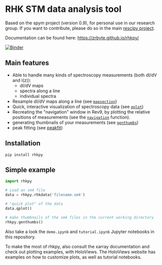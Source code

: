 # RHK STM data analysis tool

Based on the spym project (version 0.9), for personal use in our research group. If you want to contribute, please do so in the main [rescipy project](https://github.com/rescipy-project/spym).

Documentation can be found here: https://zrbyte.github.io/rhkpy/

[![Binder](https://mybinder.org/badge_logo.svg)](https://mybinder.org/v2/gh/zrbyte/rhkpy/HEAD)

## Main features
- Able to handle many kinds of spectroscopy measurements (both dI/dV and I(z)):
  - dI/dV maps
  - spectra along a line
  - individual spectra
- Resample dI/dV maps along a line (see [`mapsection`](https://zrbyte.github.io/rhkpy/rhkpy.html#rhkpy.rhkpy_process.mapsection))
- Quick, interactive visualization of spectroscopy data (see [`qplot`](https://zrbyte.github.io/rhkpy/rhkpy.html#rhkpy.rhkpy_loader.rhkdata.qplot))
- Recreating the "navigation" window in Rev9, by plotting the relative positions of measurements (see the [`navigation`](https://zrbyte.github.io/rhkpy/rhkpy.html#rhkpy.rhkpy_process.navigation) function).
- generating thumbnails of your measurements (see [`genthumbs`](https://zrbyte.github.io/rhkpy/rhkpy.html#rhkpy.rhkpy_process.genthumbs))
- peak fitting (see [peakfit](https://zrbyte.github.io/rhkpy/rhkpy.html#rhkpy.rhkpy_process.peakfit))

## Installation
`pip install rhkpy`

## Simple example
```python
import rhkpy

# Load an sm4 file
data = rhkpy.rhkdata('filename.sm4')

# "quick plot" of the data
data.qplot()

# make thumbnails of the sm4 files in the current working directory
rhkpy.genthumbs()
```

Also take a look the `demo.ipynb` and `tutorial.ipynb` Jupyter notebooks in this repository.

To make the most of rhkpy, also consult the xarray documentation and check out plotting examples, with HoloViews. The HoloViews website has examples on how to customize plots, as well as tutorial notebooks.
